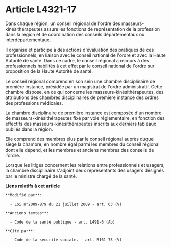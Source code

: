 # Article L4321-17

Dans chaque région, un conseil régional de l'ordre des masseurs-kinésithérapeutes assure les fonctions de représentation de
la profession dans la région et de coordination des conseils départementaux ou interdépartementaux.

Il organise et participe à des actions d'évaluation des pratiques de ces professionnels, en liaison avec le conseil national
de l'ordre et avec la Haute Autorité de santé. Dans ce cadre, le conseil régional a recours à des professionnels habilités à
cet effet par le conseil national de l'ordre sur proposition de la Haute Autorité de santé.

Le conseil régional comprend en son sein une chambre disciplinaire de première instance, présidée par un magistrat de l'ordre
administratif. Cette chambre dispose, en ce qui concerne les masseurs-kinésithérapeutes, des attributions des chambres
disciplinaires de première instance des ordres des professions médicales.

La chambre disciplinaire de première instance est composée d'un nombre de masseurs-kinésithérapeutes fixé par voie
réglementaire, en fonction des effectifs des masseurs-kinésithérapeutes inscrits aux derniers tableaux publiés dans la
région.

Elle comprend des membres élus par le conseil régional auprès duquel siège la chambre, en nombre égal parmi les membres du
conseil régional dont elle dépend, et les membres et anciens membres des conseils de l'ordre.

Lorsque les litiges concernent les relations entre professionnels et usagers, la chambre disciplinaire s'adjoint deux
représentants des usagers désignés par le ministre chargé de la santé.

**Liens relatifs à cet article**

	**Modifié par**:

	  - Loi n°2009-879 du 21 juillet 2009 - art. 63 (V)

	**Anciens textes**:

	  - Code de la santé publique - art. L491-6 (Ab)

	**Cité par**:

	  - Code de la sécurité sociale. - art. R161-73 (V)
